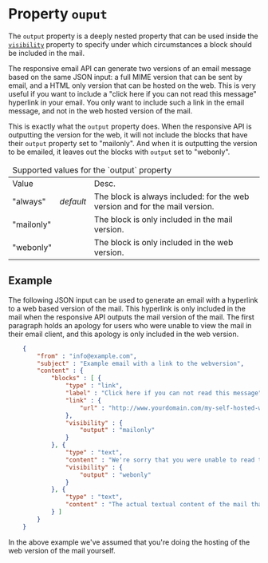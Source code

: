 # Property `ouput`

The `output` property is a deeply nested property that can be used inside
the <a href="/support/json/property-visibility">`visibility`</a> property to specify
under which circumstances a block should be included in the mail.

The responsive email API can generate two versions of an email message based
on the same JSON input: a full MIME version that can be sent by email,
and a HTML only version that can be hosted on the web. This is very useful
if you want to include a "click here if you can not read this message" hyperlink 
in your email. You only want to include such a link in the email message, and
not in the web hosted version of the mail. 

This is exactly what the `output` property does. When the responsive API
is outputting the version for the web, it will not include the blocks that
have their `output` property set to "mailonly". And when it is outputting
the version to be emailed, it leaves out the blocks with `output`
set to "webonly".

<table class="info">
    <thead>
        <tr>
            <td colspan="3">Supported values for the `output` property</td>
        </tr>
    </thead>
    <tbody>
        <tr class="thead">
            <td>Value</td>
            <td>&nbsp;</td>
            <td>Desc.</td>
        </tr>
        <tr>
            <td>"always"</td>
            <td><em>default</em></td>
            <td>The block is always included: for the web version and for the mail version.</td>
        </tr>
        <tr>
            <td>"mailonly"</td>
            <td></td>
            <td>The block is only included in the mail version.</td>
        </tr>
        <tr>
            <td>"webonly"</td>
            <td></td>
            <td>The block is only included in the web version.</td>
        </tr>
    </tbody>
</table>


## Example

The following JSON input can be used to generate an email with a hyperlink
to a web based version of the mail. This hyperlink is only included in the
mail when the responsive API outputs the mail version of the mail. The first
paragraph holds an apology for users who were unable to view the mail in
their email client, and this apology is only included in the web version.


````json
    {
        "from" : "info@example.com",
        "subject" : "Example email with a link to the webversion",
        "content" : {
            "blocks" : [ {
                "type" : "link",
                "label" : "Click here if you can not read this message",
                "link" : {
                    "url" : "http://www.yourdomain.com/my-self-hosted-webversion"
                },
                "visibility" : {
                    "output" : "mailonly"
                }
            }, {
                "type" : "text",
                "content" : "We're sorry that you were unable to read the mail in your normal email client.",
                "visibility" : {
                    "output" : "webonly"
                }
            }, {
                "type" : "text",
                "content" : "The actual textual content of the mail that is visible in both the web version of the mail as well as the mail that was sent."
            } ]
        }
    }
````


In the above example we've assumed that you're doing the hosting of the
web version of the mail yourself.
